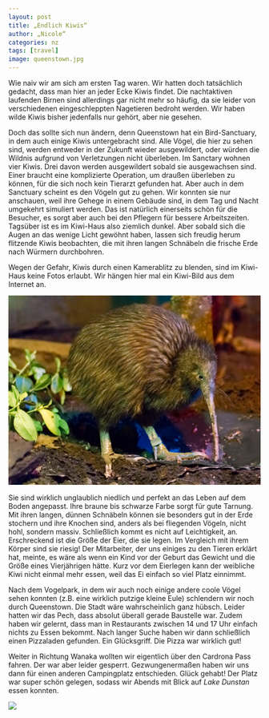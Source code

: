 ```yaml
---
layout: post
title: „Endlich Kiwis“
author: „Nicole“
categories: nz
tags: [travel]
image: queenstown.jpg
---
```

Wie naiv wir am sich am ersten Tag waren. Wir hatten doch tatsächlich gedacht, dass man hier an jeder Ecke Kiwis findet. Die nachtaktiven laufenden Birnen sind allerdings gar nicht mehr so häufig, da sie leider von verschiedenen eingeschleppten Nagetieren bedroht werden. Wir haben wilde Kiwis bisher jedenfalls nur gehört, aber nie gesehen.

Doch das sollte sich nun ändern, denn Queenstown hat ein Bird-Sanctuary, in dem auch einige Kiwis untergebracht sind. Alle Vögel, die hier zu sehen sind, werden entweder in der Zukunft wieder ausgewildert, oder würden die Wildnis aufgrund von Verletzungen nicht überleben. Im Sanctary wohnen vier Kiwis. Drei davon werden ausgewildert sobald sie ausgewachsen sind. Einer braucht eine komplizierte Operation, um draußen überleben zu können, für die sich noch kein Tierarzt gefunden hat. Aber auch in dem Sanctuary scheint es den Vögeln gut zu gehen. Wir konnten sie nur anschauen, weil ihre Gehege in einem Gebäude sind, in dem Tag und Nacht umgekehrt simuliert werden. Das ist natürlich einerseits schön für die Besucher, es sorgt aber auch bei den Pflegern für bessere Arbeitszeiten. Tagsüber ist es im Kiwi-Haus also ziemlich dunkel. Aber sobald sich die Augen an das wenige Licht gewöhnt haben, lassen sich freudig herum flitzende Kiwis beobachten, die mit ihren langen Schnäbeln die frische Erde nach Würmern durchbohren.

Wegen der Gefahr, Kiwis durch einen Kamerablitz zu blenden, sind im Kiwi-Haus keine Fotos erlaubt. Wir hängen hier mal ein Kiwi-Bild aus dem Internet an.

![](/assets/img/nz/kiwi-kiwi.jpg)

Sie sind wirklich unglaublich niedlich und perfekt an das Leben auf dem Boden angepasst. Ihre braune bis schwarze Farbe sorgt für gute Tarnung. Mit ihren langen, dünnen Schnäbeln können sie besonders gut in der Erde stochern und ihre Knochen sind, anders als bei fliegenden Vögeln, nicht hohl, sondern massiv. Schließlich kommt es nicht auf Leichtigkeit, an. Erschreckend ist die Größe der Eier, die sie legen. Im Vergleich mit ihrem Körper sind sie riesig! Der Mitarbeiter, der uns einiges zu den Tieren erklärt hat, meinte, es wäre als wenn ein Kind vor der Geburt das Gewicht und die Größe eines Vierjährigen hätte. Kurz vor dem Eierlegen kann der weibliche Kiwi nicht einmal mehr essen, weil das Ei einfach so viel Platz einnimmt.

Nach dem Vogelpark, in dem wir auch noch einige andere coole Vögel sehen konnten (z.B. eine wirklich putzige kleine Eule) schlendern wir noch durch Queenstown. Die Stadt wäre wahrscheinlich ganz hübsch. Leider hatten wir das Pech, dass absolut überall gerade Baustelle war. Zudem haben wir gelernt, dass man in Restaurants zwischen 14 und 17 Uhr einfach nichts zu Essen bekommt. Nach langer Suche haben wir dann schließlich einen Pizzaladen gefunden. Ein Glücksgriff. Die Pizza war wirklich gut!

Weiter in Richtung Wanaka wollten wir eigentlich über den Cardrona Pass fahren. Der war aber leider gesperrt. Gezwungenermaßen haben wir uns dann für einen anderen Campingplatz entschieden. Glück gehabt! Der Platz war super schön gelegen, sodass wir Abends mit Blick auf *Lake Dunstan* essen konnten.

![](/assets/img/nz/queenstown-dunstan.jpg)

